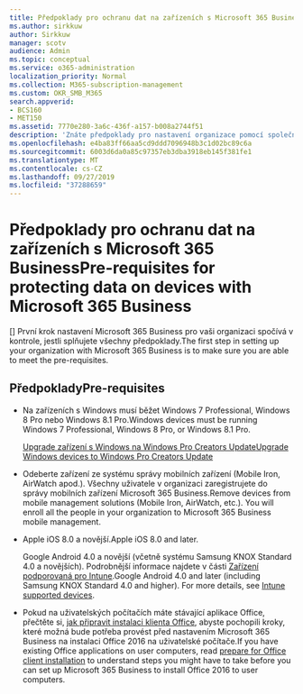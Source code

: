```yaml
---
title: Předpoklady pro ochranu dat na zařízeních s Microsoft 365 Business
ms.author: sirkkuw
author: Sirkkuw
manager: scotv
audience: Admin
ms.topic: conceptual
ms.service: o365-administration
localization_priority: Normal
ms.collection: M365-subscription-management
ms.custom: OKR_SMB_M365
search.appverid:
- BCS160
- MET150
ms.assetid: 7770e280-3a6c-436f-a157-b008a2744f51
description: 'Znáte předpoklady pro nastavení organizace pomocí společnosti Microsoft 365 Business. '
ms.openlocfilehash: e4ba83ff66aa5cd9ddd7096948b3c1d02bc89c6a
ms.sourcegitcommit: 6003d6da0a85c97357eb3dba3918eb145f381fe1
ms.translationtype: MT
ms.contentlocale: cs-CZ
ms.lasthandoff: 09/27/2019
ms.locfileid: "37288659"
---
```

# <a name="pre-requisites-for-protecting-data-on-devices-with-microsoft-365-business"></a><span data-ttu-id="388ed-103">Předpoklady pro ochranu dat na zařízeních s Microsoft 365 Business</span><span class="sxs-lookup"><span data-stu-id="388ed-103">Pre-requisites for protecting data on devices with Microsoft 365 Business</span></span>

<span data-ttu-id="388ed-104">[] První krok nastavení Microsoft 365 Business pro vaši organizaci spočívá v kontrole, jestli splňujete všechny předpoklady.</span><span class="sxs-lookup"><span data-stu-id="388ed-104">The first step in setting up your organization with Microsoft 365 Business is to make sure you are able to meet the pre-requisites.</span></span>
  
## <a name="pre-requisites"></a><span data-ttu-id="388ed-105">Předpoklady</span><span class="sxs-lookup"><span data-stu-id="388ed-105">Pre-requisites</span></span>

- <span data-ttu-id="388ed-106">Na zařízeních s Windows musí běžet Windows 7 Professional, Windows 8 Pro nebo Windows 8.1 Pro.</span><span class="sxs-lookup"><span data-stu-id="388ed-106">Windows devices must be running Windows 7 Professional, Windows 8 Pro, or Windows 8.1 Pro.</span></span>
    
    [<span data-ttu-id="388ed-107">Upgrade zařízení s Windows na Windows Pro Creators Update</span><span class="sxs-lookup"><span data-stu-id="388ed-107">Upgrade Windows devices to Windows Pro Creators Update</span></span>](upgrade-to-windows-pro-creators-update.md)
    
- <span data-ttu-id="388ed-p101">Odeberte zařízení ze systému správy mobilních zařízení (Mobile Iron, AirWatch apod.). Všechny uživatele v organizaci zaregistrujete do správy mobilních zařízení Microsoft 365 Business.</span><span class="sxs-lookup"><span data-stu-id="388ed-p101">Remove devices from mobile management solutions (Mobile Iron, AirWatch, etc.). You will enroll all the people in your organization to Microsoft 365 Business mobile management.</span></span>
    
- <span data-ttu-id="388ed-110">Apple iOS 8.0 a novější.</span><span class="sxs-lookup"><span data-stu-id="388ed-110">Apple iOS 8.0 and later.</span></span>
    
    <span data-ttu-id="388ed-p102">Google Android 4.0 a novější (včetně systému Samsung KNOX Standard 4.0 a novějších). Podrobnější informace najdete v části [Zařízení podporovaná pro Intune](https://go.microsoft.com/fwlink/p/?linkid=852307).</span><span class="sxs-lookup"><span data-stu-id="388ed-p102">Google Android 4.0 and later (including Samsung KNOX Standard 4.0 and higher). For more details, see [Intune supported devices](https://go.microsoft.com/fwlink/p/?linkid=852307).</span></span>
    
- <span data-ttu-id="388ed-113">Pokud na uživatelských počítačích máte stávající aplikace Office, přečtěte si, [jak připravit instalaci klienta Office](prepare-for-office-client-deployment.md), abyste pochopili kroky, které možná bude potřeba provést před nastavením Microsoft 365 Business na instalaci Office 2016 na uživatelské počítače.</span><span class="sxs-lookup"><span data-stu-id="388ed-113">If you have existing Office applications on user computers, read [prepare for Office client installation](prepare-for-office-client-deployment.md) to understand steps you might have to take before you can set up Microsoft 365 Business to install Office 2016 to user computers.</span></span> 
    


